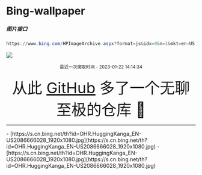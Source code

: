 # Bing-wallpaper

##### 图片接口

```powershell
https://www.bing.com/HPImageArchive.aspx?format=js&idx=0&n=1&mkt=en-US
```

 ![](https://s.cn.bing.net/th?id=OHR.HuggingKanga_EN-US2086666028_1920x1080.jpg)

<p align='center' >
    <small>
        最近一次爬取时间 - 2023-01-22 14:14:34
    </small>
    <br>
    <br>
    <font size=7>
        <small>
            从此 <a href='https://github.com/'>GitHub</a> 多了一个无聊至极的仓库  🍳
        </small>
    </font>
</p>
<hr>
- [https://s.cn.bing.net/th?id=OHR.HuggingKanga_EN-US2086666028_1920x1080.jpg](https://s.cn.bing.net/th?id=OHR.HuggingKanga_EN-US2086666028_1920x1080.jpg)
- [https://s.cn.bing.net/th?id=OHR.HuggingKanga_EN-US2086666028_1920x1080.jpg](https://s.cn.bing.net/th?id=OHR.HuggingKanga_EN-US2086666028_1920x1080.jpg)

